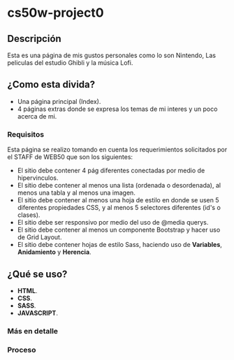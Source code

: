 # cs50w-project0

## Descripción 

Esta es una página de mis gustos personales como lo son Nintendo, Las peliculas del estudio Ghibli y la música Lofi. 

## ¿Como esta divida?

* Una página principal (Index).
* 4 páginas extras donde se expresa los temas de mi interes y un poco acerca de mi.

### Requisitos

Esta página se realizo tomando en cuenta los requerimientos solicitados por el STAFF de WEB50 que son los siguientes:

* El sitio debe contener 4 pág diferentes conectadas por medio de hipervinculos.
* El sitio debe contener al menos una lista (ordenada o desordenada), al menos una tabla y al menos una imagen.
* El sitio debe contener al menos una hoja de estilo en donde se usen 5 diferentes propiedades CSS, y al menos 5 selectores diferentes (id's o clases).
* El sitio debe ser responsivo por medio del uso de @media querys.
* El sitio debe contener al menos un componente Bootstrap y hacer uso de Grid Layout.
* El sitio debe contener hojas de estilo Sass, haciendo uso de <b>Variables</b>, <b>Anidamiento</b> y <b>Herencia</b>.

##

## ¿Qué se uso?

* <b>HTML</b>.
* <b>CSS</b>.
* <b>SASS</b>.
* <b>JAVASCRIPT</b>.

### Más en detalle



### Proceso

